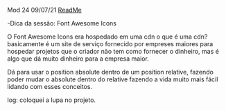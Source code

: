 Mod 24                                              09/07/21
[ReadMe](../../ReadMe.md)

-Dica da sessão: Font Awesome Icons

O Font Awesome Icons era hospedado em uma cdn
o que é uma cdn?
basicamente é um site de serviço fornecido por empreses 
maiores para hospedar projetos que o criador não tem como
fornecer o dinheiro, mas é algo que dá muito dinheiro para 
a empresa maior.

Dá para usar o position absolute dentro de um position
relative, fazendo poder mudar o absolute dentro do relative
fazendo a vida muito mais fácil lidando com esses conceitos.



log:
    coloquei a lupa no projeto.